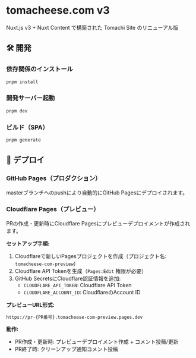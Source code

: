 # tomacheese.com v3

Nuxt.js v3 + Nuxt Content で構築された Tomachi Site のリニューアル版

## 🛠️ 開発

### 依存関係のインストール

```bash
pnpm install
```

### 開発サーバー起動

```bash
pnpm dev
```

### ビルド（SPA）

```bash
pnpm generate
```

## 🚀 デプロイ

### GitHub Pages（プロダクション）

masterブランチへのpushにより自動的にGitHub Pagesにデプロイされます。

### Cloudflare Pages（プレビュー）

PRの作成・更新時にCloudflare Pagesにプレビューデプロイメントが作成されます。

**セットアップ手順:**

1. Cloudflareで新しいPagesプロジェクトを作成（プロジェクト名: `tomacheese-com-preview`）
2. Cloudflare API Tokenを生成（`Pages:Edit` 権限が必要）
3. GitHub SecretsにCloudflare認証情報を追加:
   - `CLOUDFLARE_API_TOKEN`: Cloudflare API Token
   - `CLOUDFLARE_ACCOUNT_ID`: CloudflareのAccount ID

**プレビューURL形式:**
```
https://pr-{PR番号}.tomacheese-com-preview.pages.dev
```

**動作:**
- PR作成・更新時: プレビューデプロイメント作成 + コメント投稿/更新
- PR終了時: クリーンアップ通知コメント投稿
